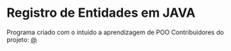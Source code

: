 # Registro de Entidades em JAVA

Programa criado com o intuido a aprendizagem de POO
Contribuidores do projeto: [@](https://github.com/viniciuscruz1)
